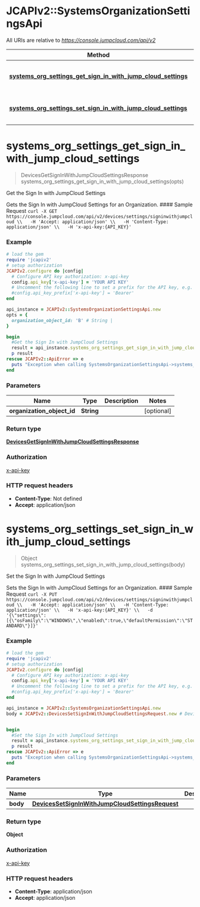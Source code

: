 # JCAPIv2::SystemsOrganizationSettingsApi

All URIs are relative to *https://console.jumpcloud.com/api/v2*

Method | HTTP request | Description
------------- | ------------- | -------------
[**systems_org_settings_get_sign_in_with_jump_cloud_settings**](SystemsOrganizationSettingsApi.md#systems_org_settings_get_sign_in_with_jump_cloud_settings) | **GET** /devices/settings/signinwithjumpcloud | Get the Sign In with JumpCloud Settings
[**systems_org_settings_set_sign_in_with_jump_cloud_settings**](SystemsOrganizationSettingsApi.md#systems_org_settings_set_sign_in_with_jump_cloud_settings) | **PUT** /devices/settings/signinwithjumpcloud | Set the Sign In with JumpCloud Settings

# **systems_org_settings_get_sign_in_with_jump_cloud_settings**
> DevicesGetSignInWithJumpCloudSettingsResponse systems_org_settings_get_sign_in_with_jump_cloud_settings(opts)

Get the Sign In with JumpCloud Settings

Gets the Sign In with JumpCloud Settings for an Organization.  #### Sample Request ``` curl -X GET https://console.jumpcloud.com/api/v2/devices/settings/signinwithjumpcloud \\   -H 'Accept: application/json' \\   -H 'Content-Type: application/json' \\   -H 'x-api-key:{API_KEY}' ```

### Example
```ruby
# load the gem
require 'jcapiv2'
# setup authorization
JCAPIv2.configure do |config|
  # Configure API key authorization: x-api-key
  config.api_key['x-api-key'] = 'YOUR API KEY'
  # Uncomment the following line to set a prefix for the API key, e.g. 'Bearer' (defaults to nil)
  #config.api_key_prefix['x-api-key'] = 'Bearer'
end

api_instance = JCAPIv2::SystemsOrganizationSettingsApi.new
opts = { 
  organization_object_id: 'B' # String | 
}

begin
  #Get the Sign In with JumpCloud Settings
  result = api_instance.systems_org_settings_get_sign_in_with_jump_cloud_settings(opts)
  p result
rescue JCAPIv2::ApiError => e
  puts "Exception when calling SystemsOrganizationSettingsApi->systems_org_settings_get_sign_in_with_jump_cloud_settings: #{e}"
end
```

### Parameters

Name | Type | Description  | Notes
------------- | ------------- | ------------- | -------------
 **organization_object_id** | **String**|  | [optional] 

### Return type

[**DevicesGetSignInWithJumpCloudSettingsResponse**](DevicesGetSignInWithJumpCloudSettingsResponse.md)

### Authorization

[x-api-key](../README.md#x-api-key)

### HTTP request headers

 - **Content-Type**: Not defined
 - **Accept**: application/json



# **systems_org_settings_set_sign_in_with_jump_cloud_settings**
> Object systems_org_settings_set_sign_in_with_jump_cloud_settings(body)

Set the Sign In with JumpCloud Settings

Sets the Sign In with JumpCloud Settings for an Organization.  #### Sample Request ``` curl -X PUT https://console.jumpcloud.com/api/v2/devices/settings/signinwithjumpcloud \\   -H 'Accept: application/json' \\   -H 'Content-Type: application/json' \\   -H 'x-api-key:{API_KEY}' \\   -d '{\"settings\":[{\"osFamily\":\"WINDOWS\",\"enabled\":true,\"defaultPermission\":\"STANDARD\"}]}' ```

### Example
```ruby
# load the gem
require 'jcapiv2'
# setup authorization
JCAPIv2.configure do |config|
  # Configure API key authorization: x-api-key
  config.api_key['x-api-key'] = 'YOUR API KEY'
  # Uncomment the following line to set a prefix for the API key, e.g. 'Bearer' (defaults to nil)
  #config.api_key_prefix['x-api-key'] = 'Bearer'
end

api_instance = JCAPIv2::SystemsOrganizationSettingsApi.new
body = JCAPIv2::DevicesSetSignInWithJumpCloudSettingsRequest.new # DevicesSetSignInWithJumpCloudSettingsRequest | 


begin
  #Set the Sign In with JumpCloud Settings
  result = api_instance.systems_org_settings_set_sign_in_with_jump_cloud_settings(body)
  p result
rescue JCAPIv2::ApiError => e
  puts "Exception when calling SystemsOrganizationSettingsApi->systems_org_settings_set_sign_in_with_jump_cloud_settings: #{e}"
end
```

### Parameters

Name | Type | Description  | Notes
------------- | ------------- | ------------- | -------------
 **body** | [**DevicesSetSignInWithJumpCloudSettingsRequest**](DevicesSetSignInWithJumpCloudSettingsRequest.md)|  | 

### Return type

**Object**

### Authorization

[x-api-key](../README.md#x-api-key)

### HTTP request headers

 - **Content-Type**: application/json
 - **Accept**: application/json



